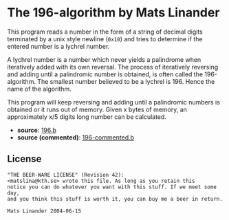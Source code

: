 # The 196-algorithm by Mats Linander

This program reads a number in the form of a string of decimal digits 
terminated by a unix style newline (`0x10`) and tries to determine if the
entered number is a lychrel number.

A lychrel number is a number which never yields a palindrome when iteratively
added with its own reversal. The process of iteratively reversing and adding
until a palindromic number is obtained, is often called the 196-algorithm.
The smallest number believed to be a lychrel is 196. Hence the name of the
algorithm.

This program will keep reversing and adding until a palindromic numbers is
obtained or it runs out of memory. Given x bytes of memory, an approximately
x/5 digits long number can be calculated. 

- **source**: [196.b](/bfsrc/196/196.b)
- **source (commented)**: [196-commented.b](/bfsrc/196/196-commented.b)

## License

```
"THE BEER-WARE LICENSE" (Revision 42):
<matslina@kth.se> wrote this file. As long as you retain this
notice you can do whatever you want with this stuff. If we meet some day,
and you think this stuff is worth it, you can buy me a beer in return.

Mats Linander 2004-06-15
```
